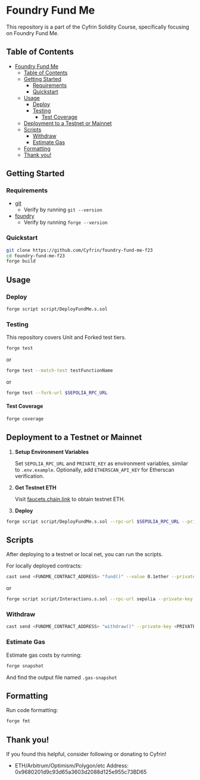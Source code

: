 # Foundry Fund Me

This repository is a part of the Cyfrin Solidity Course, specifically focusing on Foundry Fund Me.

## Table of Contents

- [Foundry Fund Me](#foundry-fund-me)
  - [Table of Contents](#table-of-contents)
  - [Getting Started](#getting-started)
    - [Requirements](#requirements)
    - [Quickstart](#quickstart)
  - [Usage](#usage)
    - [Deploy](#deploy)
    - [Testing](#testing)
      - [Test Coverage](#test-coverage)
  - [Deployment to a Testnet or Mainnet](#deployment-to-a-testnet-or-mainnet)
  - [Scripts](#scripts)
    - [Withdraw](#withdraw)
    - [Estimate Gas](#estimate-gas)
  - [Formatting](#formatting)
  - [Thank you!](#thank-you)

## Getting Started

### Requirements

- [git](https://git-scm.com/book/en/v2/Getting-Started-Installing-Git)
  - Verify by running `git --version`
- [foundry](https://getfoundry.sh/)
  - Verify by running `forge --version`

### Quickstart

```bash
git clone https://github.com/Cyfrin/foundry-fund-me-f23
cd foundry-fund-me-f23
forge build
```

## Usage

### Deploy

```bash
forge script script/DeployFundMe.s.sol
```

### Testing

This repository covers Unit and Forked test tiers.

```bash
forge test
```

or

```bash
forge test --match-test testFunctionName
```

or

```bash
forge test --fork-url $SEPOLIA_RPC_URL
```

#### Test Coverage

```bash
forge coverage
```

## Deployment to a Testnet or Mainnet

1. **Setup Environment Variables**

   Set `SEPOLIA_RPC_URL` and `PRIVATE_KEY` as environment variables, similar to `.env.example`. Optionally, add `ETHERSCAN_API_KEY` for Etherscan verification.

2. **Get Testnet ETH**

   Visit [faucets.chain.link](https://faucets.chain.link/) to obtain testnet ETH.

3. **Deploy**

```bash
forge script script/DeployFundMe.s.sol --rpc-url $SEPOLIA_RPC_URL --private-key $PRIVATE_KEY --broadcast --verify --etherscan-api-key $ETHERSCAN_API_KEY
```

## Scripts

After deploying to a testnet or local net, you can run the scripts.

For locally deployed contracts:

```bash
cast send <FUNDME_CONTRACT_ADDRESS> "fund()" --value 0.1ether --private-key <PRIVATE_KEY>
```

or

```bash
forge script script/Interactions.s.sol --rpc-url sepolia --private-key $PRIVATE_KEY --broadcast
```

### Withdraw

```bash
cast send <FUNDME_CONTRACT_ADDRESS> "withdraw()" --private-key <PRIVATE_KEY>
```

### Estimate Gas

Estimate gas costs by running:

```bash
forge snapshot
```

And find the output file named `.gas-snapshot`

## Formatting

Run code formatting:

```bash
forge fmt
```

## Thank you!

If you found this helpful, consider following or donating to Cyfrin!

- ETH/Arbitrum/Optimism/Polygon/etc Address: 0x9680201d9c93d65a3603d2088d125e955c73BD65
